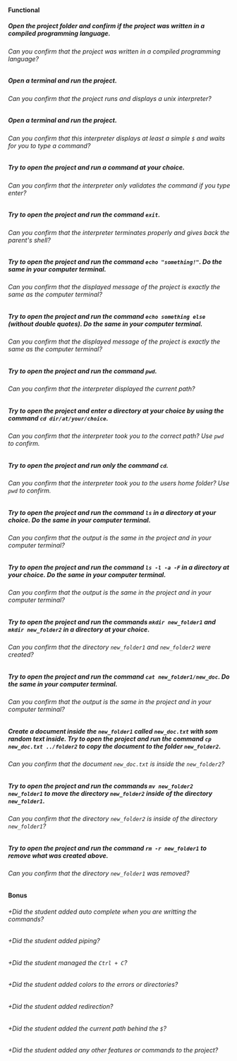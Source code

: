#### Functional

##### Open the project folder and confirm if the project was written in a compiled programming language.

###### Can you confirm that the project was written in a compiled programming language?

##### Open a terminal and run the project.

###### Can you confirm that the project runs and displays a unix interpreter?

##### Open a terminal and run the project.

###### Can you confirm that this interpreter displays at least a simple `$` and waits for you to type a command?

##### Try to open the project and run a command at your choice.

###### Can you confirm that the interpreter only validates the command if you type enter?

##### Try to open the project and run the command `exit`.

###### Can you confirm that the interpreter terminates properly and gives back the parent's shell?

##### Try to open the project and run the command `echo "something!"`. Do the same in your computer terminal.

###### Can you confirm that the displayed message of the project is exactly the same as the computer terminal?

##### Try to open the project and run the command `echo something else` (without double quotes). Do the same in your computer terminal.

###### Can you confirm that the displayed message of the project is exactly the same as the computer terminal?

##### Try to open the project and run the command `pwd`.

###### Can you confirm that the interpreter displayed the current path?

##### Try to open the project and enter a directory at your choice by using the command `cd dir/at/your/choice`.

###### Can you confirm that the interpreter took you to the correct path? Use `pwd` to confirm.

##### Try to open the project and run only the command `cd`.

###### Can you confirm that the interpreter took you to the users home folder? Use `pwd` to confirm.

##### Try to open the project and run the command `ls` in a directory at your choice. Do the same in your computer terminal.

###### Can you confirm that the output is the same in the project and in your computer terminal?

##### Try to open the project and run the command `ls -l -a -F` in a directory at your choice. Do the same in your computer terminal.

###### Can you confirm that the output is the same in the project and in your computer terminal?

##### Try to open the project and run the commands `mkdir new_folder1` and `mkdir new_folder2` in a directory at your choice.

###### Can you confirm that the directory `new_folder1` and `new_folder2` were created?

##### Try to open the project and run the command `cat new_folder1/new_doc`.  Do the same in your computer terminal.

###### Can you confirm that the output is the same in the project and in your computer terminal?

##### Create a document inside the `new_folder1` called `new_doc.txt` with som random text inside. Try to open the project and run the command `cp new_doc.txt ../folder2` to copy the document to the folder `new_folder2`.

###### Can you confirm that the document `new_doc.txt` is inside the `new_folder2`? 

##### Try to open the project and run the commands `mv new_folder2 new_folder1` to move the directory `new_folder2` inside of the directory `new_folder1`.

###### Can you confirm that the directory `new_folder2` is inside of the directory `new_folder1`?

##### Try to open the project and run the command `rm -r new_folder1` to remove what was created above.

###### Can you confirm that the directory `new_folder1` was removed?

#### Bonus

###### +Did the student added auto complete when you are writting the commands?

###### +Did the student added piping?

###### +Did the student managed the `Ctrl + C`?

###### +Did the student added colors to the errors or directories?

###### +Did the student added redirection?

###### +Did the student added the current path behind the `$`?

###### +Did the student added any other features or commands to the project?
